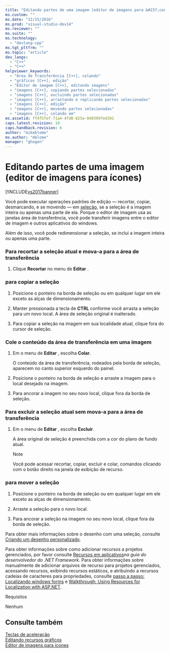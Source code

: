 ```yaml
---
title: "Editando partes de uma imagem (editor de imagens para &#237;cones) | Microsoft Docs"
ms.custom: ""
ms.date: "12/15/2016"
ms.prod: "visual-studio-dev14"
ms.reviewer: ""
ms.suite: ""
ms.technology: 
  - "devlang-cpp"
ms.tgt_pltfrm: ""
ms.topic: "article"
dev_langs: 
  - "C++"
  - "C++"
helpviewer_keywords: 
  - "Área de Transferência [C++], colando"
  - "gráficos [C++], edição"
  - "Editor de imagem [C++], editando imagens"
  - "imagens [C++], copiando partes selecionadas"
  - "imagens [C++], excluindo partes selecionadas"
  - "imagens [C++], arrastando e replicando partes selecionadas"
  - "imagens [C++], edição"
  - "imagens [C++], movendo partes selecionadas"
  - "imagens [C++], colando em"
ms.assetid: ff4f5fef-71a4-4fd8-825e-049399fed391
caps.latest.revision: 10
caps.handback.revision: 6
author: "mikeblome"
ms.author: "mblome"
manager: "ghogen"
---
```

# Editando partes de uma imagem (editor de imagens para &#237;cones)
[!INCLUDE[vs2017banner](../assembler/inline/includes/vs2017banner.md)]

Você pode executar operações padrões de edição — recortar, copiar, desmarcando, e se movendo — em [seleção](../mfc/selecting-an-area-of-an-image-image-editor-for-icons.md), se a seleção é a imagem inteira ou apenas uma parte de ela.  Porque o editor de imagem usa as janelas área de transferência, você pode transferir imagens entre o editor de imagem e outros aplicativos do windows.  
  
 Além de isso, você pode redimensionar a seleção, se inclui a imagem inteira ou apenas uma parte.  
  
### Para recortar a seleção atual e mova\-a para a área de transferência  
  
1.  Clique **Recortar** no menu de **Editar** .  
  
### para copiar a seleção  
  
1.  Posicione o ponteiro na borda de seleção ou em qualquer lugar em ele exceto as alças de dimensionamento.  
  
2.  Manter pressionada a tecla de **CTRL** conforme você arrasta a seleção para um novo local.  A área de seleção original é inalterado.  
  
3.  Para copiar a seleção na imagem em sua localidade atual, clique fora do cursor de seleção.  
  
### Cole o conteúdo da área de transferência em uma imagem  
  
1.  Em o menu de **Editar** , escolha **Colar**.  
  
     O conteúdo da área de transferência, rodeados pela borda de seleção, aparecem no canto superior esquerdo do painel.  
  
2.  Posicione o ponteiro na borda de seleção e arraste a imagem para o local desejado na imagem.  
  
3.  Para ancorar a imagem no seu novo local, clique fora da borda de seleção.  
  
### Para excluir a seleção atual sem mova\-a para a área de transferência  
  
1.  Em o menu de **Editar** , escolha **Excluir**.  
  
     A área original de seleção é preenchida com a cor do plano de fundo atual.  
  
    > [!NOTE]
    >  Você pode acessar recortar, copiar, excluir e colar, comandos clicando com o botão direito na janela de exibição de recurso.  
  
### para mover a seleção  
  
1.  Posicione o ponteiro na borda de seleção ou em qualquer lugar em ele exceto as alças de dimensionamento.  
  
2.  Arraste a seleção para o novo local.  
  
3.  Para ancorar a seleção na imagem no seu novo local, clique fora da borda de seleção.  
  
 Para obter mais informações sobre o desenho com uma seleção, consulte [Criando um desenho personalizado](../Topic/Creating%20a%20Custom%20Brush%20\(Image%20Editor%20for%20Icons\).md).  
  
 Para obter informações sobre como adicionar recursos a projetos gerenciados, por favor consulte [Recursos em aplicativos](../Topic/Resources%20in%20Desktop%20Apps.md)*na guia do desenvolvedor do .NET Framework.* Para obter informações sobre manualmente de adicionar arquivos de recurso para projetos gerenciados, acessando recursos, exibindo recursos estáticos, e atribuindo a recursos cadeias de caracteres para propriedades, consulte [passo a passo: Localizando windows forms](http://msdn.microsoft.com/pt-br/9a96220d-a19b-4de0-9f48-01e5d82679e5) e [Walkthrough: Using Resources for Localization with ASP.NET](../Topic/Walkthrough:%20Using%20Resources%20for%20Localization%20with%20ASP.NET.md).  
  
 Requisitos  
  
 Nenhum  
  
## Consulte também  
 [Teclas de aceleração](../mfc/accelerator-keys-image-editor-for-icons.md)   
 [Editando recursos gráficos](../mfc/editing-graphical-resources-image-editor-for-icons.md)   
 [Editor de imagens para ícones](../mfc/image-editor-for-icons.md)